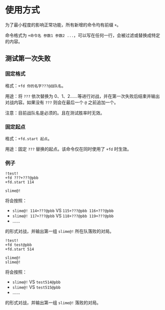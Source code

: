 # 使用方式

为了最小程度的影响正常功能，所有新增的命令均有前缀 `+`。

命令格式为 `+命令名 参数1 参数2 ...`，可以写在任何一行，会被过滤或替换成特定的内容。

## 测试第一次失败

### 固定格式

格式：`+fd 你的名字???@战队名`。

用途：将 `???` 依次替换为 0、1、2……等进行对战，并在第一次失败后结束并输出对战内容。如果没有 `???` 则会在最后一个 `@` 之前追加一个。

注意：目前战队名是必须的。且在测试胜率时无效。

### 固定起点

格式：`+fd.start 起点`。

用途：固定 `???` 替换的起点。该命令仅在同时使用了 `+fd` 时生效。

### 例子

```plain
!test!
+fd ???+???@pbb
+fd.start 114

slime@!
```

将会按照：

- `slime@! 114+???@pbb` VS `115+???@pbb 116+???@pbb`
- `slime@! 117+???@pbb` VS `118+???@pbb 119+???@pbb`
- ……

的形式对战，并输出第一组 `slime@!` 所在队落败的对局。

```plain
!test!
+fd test@pbb
+fd.start 514

slime@!
slime@!
```

将会按照：

- `slime@!` VS `test514@pbb`
- `slime@!` VS `test515@pbb`
- ……

的形式对战，并输出第一组 `slime@!` 落败的对局。